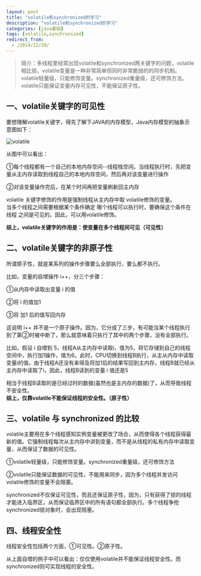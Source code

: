 ```yaml
---
layout: post
title: "volatile和synchronized的学习"
description: "volatile和synchronized的学习"
categories: [java基础]
tags: [volatile,synchronized]
redirect_from:
  - /2014/12/20/
---
```

> 简介：多线程里经常出现volatile和synchronized两关键字的问题，volatile相比锁，volatile变量是一种非常简单但同时非常脆弱的的同步机制。volatile轻量级，只能修饰变量。synchronized重量级，还可修饰方法。volatile只能保证变量内存可见性，不能保证原子性。

## 一、volatile关键字的可见性
要想理解volatile关键字，得先了解下JAVA的内存模型，Java内存模型的抽象示意图如下：


![volatile](..\..\..\..\..\assets\images\logimages\20141220\volatile.png)

从图中可以看出：

①每个线程都有一个自己的本地内存空间--线程栈空间。当线程执行时，先把变量从主内存读取到线程自己的本地内存空间，然后再对该变量进行操作

②对该变量操作完后，在某个时间再把变量刷新回主内存

volatile 关键字修饰的作用是强制线程从主内存中取 volatile修饰的变量。   
当多个线程之间需要根据某个条件确定 哪个线程可以执行时，要确保这个条件在 线程 之间是可见的。因此，可以用volatile修饰。

**综上，volatile关键字的作用是：使变量在多个线程间可见（可见性）**

## 二、volatile关键字的非原子性

所谓原子性，就是某系列的操作步骤要么全部执行，要么都不执行。

比如，变量的自增操作 i++，分三个步骤：

①从内存中读取出变量 i 的值

②将 i 的值加1

③将 加1 后的值写回内存

这说明 i++ 并不是一个原子操作。因为，它分成了三步，有可能当某个线程执行到了第②时被中断了，那么就意味着只执行了其中的两个步骤，没有全部执行。

比如，假设 i 自增到 5，线程A从主内存中读取i，值为5，将它存储到自己的线程空间中，执行加1操作，值为6。此时，CPU切换到线程B执行，从主从内存中读取变量i的值。由于线程A还没有来得及将加1后的结果写回到主内存，线程B就已经从主内存中读取了i，因此，线程B读到的变量 i 值还是5

相当于线程B读取的是已经过时的数据(虽然也是主内存的数据)了，从而导致线程不安全性。  
**综上，仅靠volatile不能保证线程的安全性。（原子性）**

## 三、volatile 与 synchronized 的比较

volatile主要用在多个线程感知实例变量被更改了场合，从而使得各个线程获得最新的值。它强制线程每次从主内存中讲到变量，而不是从线程的私有内存中读取变量，从而保证了数据的可见性。

①volatile轻量级，只能修饰变量。synchronized重量级，还可修饰方法

②volatile只能保证数据的可见性，不能用来同步，因为多个线程并发访问volatile修饰的变量不会阻塞。

synchronized不仅保证可见性，而且还保证原子性，因为，只有获得了锁的线程才能进入临界区，从而保证临界区中的所有语句都全部执行。多个线程争抢synchronized锁对象时，会出现阻塞。

## 四、线程安全性

线程安全性包括两个方面，①可见性。②原子性。

从上面自增的例子中可以看出：仅仅使用volatile并不能保证线程安全性。而synchronized则可实现线程的安全性。